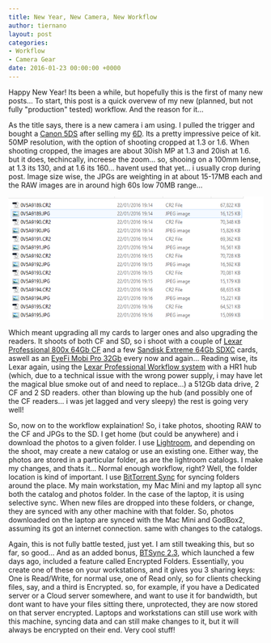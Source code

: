 ```yaml
---
title: New Year, New Camera, New Workflow
author: tiernano
layout: post
categories:
- Workflow
- Camera Gear
date: 2016-01-23 00:00:00 +0000
---
```



Happy New Year! Its been a while, but hopefully this is the first of many new posts... To start, this post is a quick overvew of my new (planned, but not fully "production" tested) workflow. And the reason for it...

As the title says, there is a new camera i am using. I pulled the trigger and bought a [Canon 5DS](http://www.geekphotographer.com/canon-announce-5ds-and-5ds-r-with-50mp-sensors-and-some-other-stuff/) after selling my [6D](http://www.geekphotographer.com/canon-announce-eos-6d-dslr-and-3-new-powershots/). Its a pretty impressive peice of kit. 50MP resolution, with the option of shooting cropped at 1.3 or 1.6. When shooting cropped, the images are about 30ish MP at 1.3 and 20ish at 1.6. but it does, techincally, increese the zoom... so, shooing on a 100mm lense, at 1.3 its 130, and at 1.6 its 160... havent used that yet... i usually crop during post. Image size wise, the JPGs are weighting in at about  15-17MB each and the RAW images are in around high 60s low 70MB range...

![image file sizes](/wp-content/uploads/2016/01/20160123-filesize.PNG)

Which meant upgrading all my cards to larger ones and also upgrading the readers. It shoots of both CF and SD, so i shoot with a couple of [Lexar Professional 800x 64Gb CF](http://www.amazon.co.uk/gp/product/B00HYRF8H2/ref=as_li_tl?ie=UTF8&camp=1634&creative=19450&creativeASIN=B00HYRF8H2&linkCode=as2&tag=tiescomclo-21) and a few [Sandisk Extreme 64Gb SDXC](http://amzn.to/2eHrvNd) cards, aswell as an [EyeFi Mobi Pro 32Gb](http://www.amazon.co.uk/gp/product/B00UADC43I/ref=as_li_tl?ie=UTF8&camp=1634&creative=19450&creativeASIN=B00UADC43I&linkCode=as2&tag=tiescomclo-21) every now and again... Reading wise, its Lexar again, using the [Lexar Professional Workflow system](http://amzn.to/2x9DQn6) with a HR1 hub (which, due to a technical issue with the wrong power supply, i may have let the magical blue smoke out of and need to replace...) a 512Gb data drive, 2 CF and 2 SD readers. other than blowing up the hub (and possibly one of the CF readers... i was jet lagged and very sleepy) the rest is going very well!

So, now on to the workflow explaination! So, i take photos, shooting RAW to the CF and JPGs to the SD. I get home (but could be anywhere) and i download the photos to a given folder. I use [Lightroom](http://bit.ly/1cHsDqi), and depending on the shoot, may create a new catalog or use an existing one. Either way, the photos are stored in a particular folder, as are the lightroom catalogs. I make my changes, and thats it... Normal enough workflow, right? Well, the folder location is kind of important. I use [BitTorrent Sync](https://www.getsync.com/) for syncing folders around the place. My main workstation, my Mac Mini and my laptop all sync both the catalog and photos folder. In the case of the laptop, it is using selective sync. When new files are dropped into these folders, or change, they are synced with any other machine with that folder. So, photos downloaded on the laptop are synced with the Mac Mini and GodBox2, assuming its got an internet connection. same with changes to the catalogs.

Again, this is not fully battle tested, just yet. I am still tweaking this, but so far, so good... And as an added bonus, [BTSync 2.3](https://blog.getsync.com/2016/01/21/sync-2-3-brings-more-features-for-power-users/), which launched a few days ago, included a feature called Encrypted Folders. Essentially, you create one of these on your workstations, and it gives you 3 sharing keys: One is Read/Write, for normal use, one of Read only, so for clients checking files, say, and a third is Encrypted. so, for example, if you have a Dedicated server or a Cloud server somewhere, and want to use it for bandwidth, but dont want to have your files sitting there, unprotected, they are now stored on that server encrypted. Laptops and workstations can still use work with this machine, syncing data and can still make changes to it, but it will always be encrypted on their end. Very cool stuff!